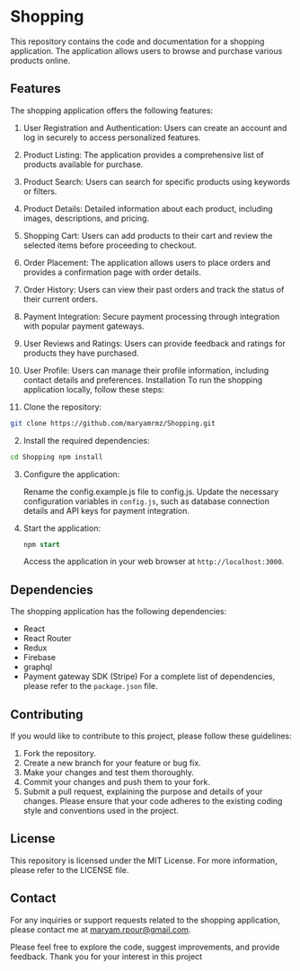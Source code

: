 # Shopping

This repository contains the code and documentation for a shopping application. The application allows users to browse and purchase various products online.

## Features

The shopping application offers the following features:

1. User Registration and Authentication: Users can create an account and log in securely to access personalized features.
2. Product Listing: The application provides a comprehensive list of products available for purchase.
3. Product Search: Users can search for specific products using keywords or filters.
4. Product Details: Detailed information about each product, including images, descriptions, and pricing.
5. Shopping Cart: Users can add products to their cart and review the selected items before proceeding to checkout.
6. Order Placement: The application allows users to place orders and provides a confirmation page with order details.
7. Order History: Users can view their past orders and track the status of their current orders.
8. Payment Integration: Secure payment processing through integration with popular payment gateways.
9. User Reviews and Ratings: Users can provide feedback and ratings for products they have purchased.
10. User Profile: Users can manage their profile information, including contact details and preferences.
    Installation
    To run the shopping application locally, follow these steps:

11. Clone the repository:

```bash
git clone https://github.com/maryamrmz/Shopping.git
```

2. Install the required dependencies:

```bash
cd Shopping npm install
```

3.  Configure the application:

    Rename the config.example.js file to config.js.
    Update the necessary configuration variables in `config.js`, such as database connection details and API keys for payment integration.

4.  Start the application:

    ```sql
    npm start
    ```

    Access the application in your web browser at `http://localhost:3000`.

## Dependencies

The shopping application has the following dependencies:

- React
- React Router
- Redux
- Firebase
- graphql
- Payment gateway SDK (Stripe)
  For a complete list of dependencies, please refer to the `package.json` file.

## Contributing

If you would like to contribute to this project, please follow these guidelines:

1. Fork the repository.
2. Create a new branch for your feature or bug fix.
3. Make your changes and test them thoroughly.
4. Commit your changes and push them to your fork.
5. Submit a pull request, explaining the purpose and details of your changes.
   Please ensure that your code adheres to the existing coding style and conventions used in the project.

## License

This repository is licensed under the MIT License. For more information, please refer to the LICENSE file.

## Contact

For any inquiries or support requests related to the shopping application, please contact me at maryam.rpour@gmail.com.

Please feel free to explore the code, suggest improvements, and provide feedback. Thank you for your interest in this project
